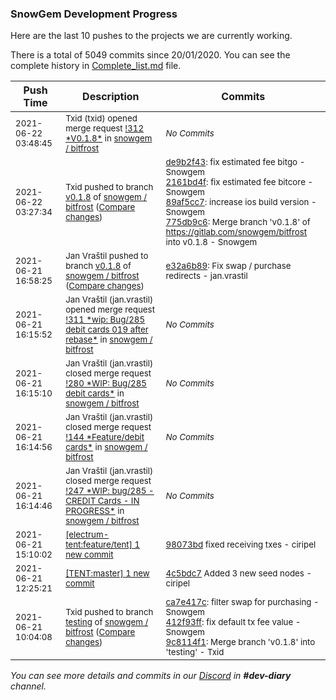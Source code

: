 
### SnowGem Development Progress

Here are the last 10 pushes to the projects we are currently working.

There is a total of 5049 commits since 20/01/2020. You can see the complete history in
 [Complete_list.md](Complete_list.md) file.

| Push Time | Description | Commits |
| --- | --- | --- |
| <sub>2021-06-22 03:48:45</sub> | <sub>Txid (txid) opened merge request [\!312 \*V0\.1\.8\*](https://gitlab.com/snowgem/bitfrost/-/merge_requests/312) in [snowgem / bitfrost](https://gitlab.com/snowgem/bitfrost)</sub> | <sub>_No Commits_</sub> |
| <sub>2021-06-22 03:27:34</sub> | <sub>Txid pushed to branch [v0\.1\.8](https://gitlab.com/snowgem/bitfrost/commits/v0.1.8) of [snowgem / bitfrost](https://gitlab.com/snowgem/bitfrost) ([Compare changes](https://gitlab.com/snowgem/bitfrost/compare/e32a6b89da04d5bc55d2bda6de40ee9b415ed7bf...775db9c6bb26304e6228f0f052bab989650fa91e))</sub> | <sub>[de9b2f43](https://gitlab.com/snowgem/bitfrost/-/commit/de9b2f432e6d79d5389d56479b88533a526aee00): fix estimated fee bitgo - Snowgem<br>[2161bd4f](https://gitlab.com/snowgem/bitfrost/-/commit/2161bd4f02302874b8c6c01b6ce51fce2179ab79): fix estimated fee bitcore - Snowgem<br>[89af5cc7](https://gitlab.com/snowgem/bitfrost/-/commit/89af5cc7ae3c41e5a150f531ac3f1ae6c9f6ec1e): increase ios build version - Snowgem<br>[775db9c6](https://gitlab.com/snowgem/bitfrost/-/commit/775db9c6bb26304e6228f0f052bab989650fa91e): Merge branch 'v0.1.8' of https://gitlab.com/snowgem/bitfrost into v0.1.8 - Snowgem</sub> |
| <sub>2021-06-21 16:58:25</sub> | <sub>Jan Vraštil pushed to branch [v0\.1\.8](https://gitlab.com/snowgem/bitfrost/commits/v0.1.8) of [snowgem / bitfrost](https://gitlab.com/snowgem/bitfrost) ([Compare changes](https://gitlab.com/snowgem/bitfrost/compare/412f93ff8df3d11151efee870b1b0f8321772505...e32a6b89da04d5bc55d2bda6de40ee9b415ed7bf))</sub> | <sub>[e32a6b89](https://gitlab.com/snowgem/bitfrost/-/commit/e32a6b89da04d5bc55d2bda6de40ee9b415ed7bf): Fix swap / purchase redirects - jan.vrastil</sub> |
| <sub>2021-06-21 16:15:52</sub> | <sub>Jan Vraštil (jan.vrastil) opened merge request [\!311 \*wip: Bug/285 debit cards 019 after rebase\*](https://gitlab.com/snowgem/bitfrost/-/merge_requests/311) in [snowgem / bitfrost](https://gitlab.com/snowgem/bitfrost)</sub> | <sub>_No Commits_</sub> |
| <sub>2021-06-21 16:15:10</sub> | <sub>Jan Vraštil (jan.vrastil) closed merge request [\!280 \*WIP: Bug/285 debit cards\*](https://gitlab.com/snowgem/bitfrost/-/merge_requests/280) in [snowgem / bitfrost](https://gitlab.com/snowgem/bitfrost)</sub> | <sub>_No Commits_</sub> |
| <sub>2021-06-21 16:14:56</sub> | <sub>Jan Vraštil (jan.vrastil) closed merge request [\!144 \*Feature/debit cards\*](https://gitlab.com/snowgem/bitfrost/-/merge_requests/144) in [snowgem / bitfrost](https://gitlab.com/snowgem/bitfrost)</sub> | <sub>_No Commits_</sub> |
| <sub>2021-06-21 16:14:46</sub> | <sub>Jan Vraštil (jan.vrastil) closed merge request [\!247 \*WIP: bug/285 \- CREDIT Cards \- IN PROGRESS\*](https://gitlab.com/snowgem/bitfrost/-/merge_requests/247) in [snowgem / bitfrost](https://gitlab.com/snowgem/bitfrost)</sub> | <sub>_No Commits_</sub> |
| <sub>2021-06-21 15:10:02</sub> | <sub>[[electrum-tent:feature/tent] 1 new commit](https://github.com/ciripel/electrum-tent/commit/98073bd9993880816be56a1bb5e1624fc180752e)</sub> | <sub>[98073bd](https://github.com/ciripel/electrum-tent/commit/98073bd9993880816be56a1bb5e1624fc180752e) fixed receiving txes - ciripel</sub> |
| <sub>2021-06-21 12:25:21</sub> | <sub>[[TENT:master] 1 new commit](https://github.com/TENTOfficial/TENT/commit/4c5bdc790d083914c7b4b861b5b0e4c81fdce50b)</sub> | <sub>[4c5bdc7](https://github.com/TENTOfficial/TENT/commit/4c5bdc790d083914c7b4b861b5b0e4c81fdce50b) Added 3 new seed nodes - ciripel</sub> |
| <sub>2021-06-21 10:04:08</sub> | <sub>Txid pushed to branch [testing](https://gitlab.com/snowgem/bitfrost/commits/testing) of [snowgem / bitfrost](https://gitlab.com/snowgem/bitfrost) ([Compare changes](https://gitlab.com/snowgem/bitfrost/compare/257f23681e7813fed9ca0fc460829a981ede30af...9c8114f16ff6832565bef73ac9cee00689e46654))</sub> | <sub>[ca7e417c](https://gitlab.com/snowgem/bitfrost/-/commit/ca7e417ca6dd657d9ab737c29483eaa31f48acf3): filter swap for purchasing - Snowgem<br>[412f93ff](https://gitlab.com/snowgem/bitfrost/-/commit/412f93ff8df3d11151efee870b1b0f8321772505): fix default tx fee value - Snowgem<br>[9c8114f1](https://gitlab.com/snowgem/bitfrost/-/commit/9c8114f16ff6832565bef73ac9cee00689e46654): Merge branch 'v0.1.8' into 'testing' - Txid</sub> |

_You can see more details and commits in our [Discord](https://discord.gg/zumGnbg) in **#dev-diary** channel._
